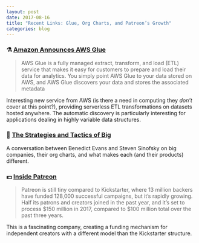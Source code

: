 ```yaml
---
layout: post
date: 2017-08-16
title: "Recent Links: Glue, Org Charts, and Patreon’s Growth"
categories: blog
---
```


### ⚗️ [Amazon Announces AWS Glue](https://aws.amazon.com/glue/ "Amazon announces Glue")

> AWS Glue is a fully managed extract, transform, and load (ETL) service that makes it easy for customers to prepare and load their data for analytics. You simply point AWS Glue to your data stored on AWS, and AWS Glue discovers your data and stores the associated metadata

Interesting new service from AWS (is there a need in computing they _don’t_ cover at this point?), providing serverless ETL transformations on datasets hosted anywhere. The automatic discovery is particularly interesting for applications dealing in highly variable data structures.

### 🏢 [The Strategies and Tactics of Big](https://overcast.fm/+BlzFeGp2I)

A conversation between Benedict Evans and Steven Sinofsky on big companies, their org charts, and what makes each (and their products) different.

### 💵 [Inside Patreon](https://www.theverge.com/2017/8/3/16084248/patreon-profile-jack-conte-crowdfunding-art-politics-culture)

> Patreon is still tiny compared to Kickstarter, where 13 million backers have funded 128,000 successful campaigns, but it’s rapidly growing. Half its patrons and creators joined in the past year, and it’s set to process $150 million in 2017, compared to $100 million total over the past three years.

This is a fascinating company, creating a funding mechanism for independent creators with a different model than the Kickstarter structure.
